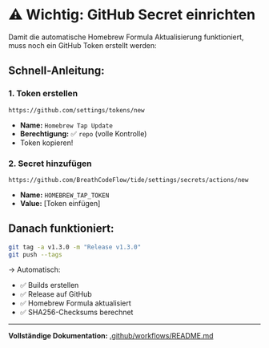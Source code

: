 # ⚠️ Wichtig: GitHub Secret einrichten

Damit die automatische Homebrew Formula Aktualisierung funktioniert, muss noch ein GitHub Token erstellt werden:

## Schnell-Anleitung:

### 1. Token erstellen
```
https://github.com/settings/tokens/new
```

- **Name:** `Homebrew Tap Update`
- **Berechtigung:** ✅ `repo` (volle Kontrolle)
- Token kopieren!

### 2. Secret hinzufügen
```
https://github.com/BreathCodeFlow/tide/settings/secrets/actions/new
```

- **Name:** `HOMEBREW_TAP_TOKEN`
- **Value:** [Token einfügen]

## Danach funktioniert:

```bash
git tag -a v1.3.0 -m "Release v1.3.0"
git push --tags
```

→ Automatisch:
- ✅ Builds erstellen
- ✅ Release auf GitHub
- ✅ Homebrew Formula aktualisiert
- ✅ SHA256-Checksums berechnet

---

**Vollständige Dokumentation:** [.github/workflows/README.md](.github/workflows/README.md)
